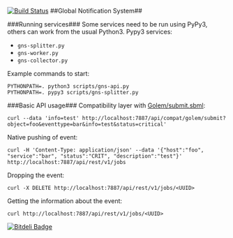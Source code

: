 [![Build Status](https://travis-ci.org/yandex-sysmon/gns.svg?branch=master)](https://travis-ci.org/yandex-sysmon/gns)
##Global Notification System##

###Running services###
Some services need to be run using PyPy3, others can work from the usual Python3.
Pypy3 services:
* `gns-splitter.py`
* `gns-worker.py`
* `gns-collector.py`

Example commands to start:
```
PYTHONPATH=. python3 scripts/gns-api.py
PYTHONPATH=. pypy3 scripts/gns-splitter.py
```

###Basic API usage###
Compatibility layer with [Golem/submit.sbml](http://nda.ya.ru/3QTLzG):
```
curl --data 'info=test' http://localhost:7887/api/compat/golem/submit?object=foo&eventtype=bar&info=test&status=critical'
```

Native pushing of event:
```
curl -H 'Content-Type: application/json' --data '{"host":"foo", "service":"bar", "status":"CRIT", "description":"test"}' http://localhost:7887/api/rest/v1/jobs
```
Dropping the event:
```
curl -X DELETE http://localhost:7887/api/rest/v1/jobs/<UUID>
```
Getting the information about the event:
```
curl http://localhost:7887/api/rest/v1/jobs/<UUID>
```


[![Bitdeli Badge](https://d2weczhvl823v0.cloudfront.net/yandex-sysmon/notify/trend.png)](https://bitdeli.com/free "Bitdeli Badge")

